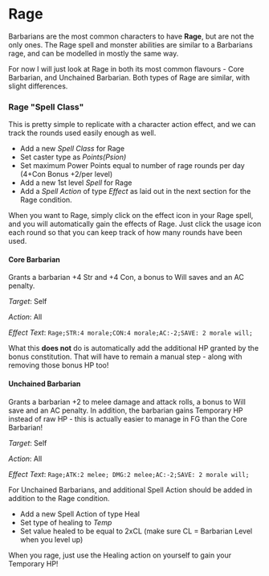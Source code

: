 # Rage
Barbarians are the most common characters to have **Rage**, but are not the only ones. The Rage spell and monster abilities are similar to a Barbarians rage, and can be modelled in mostly the same way. 

For now I will just look at Rage in both its most common flavours - Core Barbarian, and Unchained Barbarian. Both types of Rage are similar, with slight differences. 

### Rage "Spell Class"

This is pretty simple to replicate with a character action effect, and we can track the rounds used easily enough as well.

- Add a new *Spell Class* for Rage
- Set caster type as *Points(Psion)*
- Set maximum Power Points equal to number of rage rounds per day (4+Con Bonus +2/per level)
- Add a new 1st level *Spell* for Rage 
- Add a *Spell Action* of type *Effect* as laid out in the next section for the Rage condition. 

When you want to Rage, simply click on the effect icon in your Rage spell, and you will automatically gain the effects of Rage. Just click the usage icon each round so that you can keep track of how many rounds have been used. 

#### Core Barbarian
Grants a barbarian +4 Str and +4 Con, a bonus to Will saves and an AC penalty.

*Target*: Self

*Action*: All

*Effect Text*: `Rage;STR:4 morale;CON:4 morale;AC:-2;SAVE: 2 morale will;`

What this **does not** do is automatically add the additional HP granted by the bonus constitution. That will have to remain a manual step - along with removing those bonus HP too!

#### Unchained Barbarian
Grants a barbarian +2 to melee damage and attack rolls, a bonus to Will save and an AC penalty. In addition, the barbarian gains Temporary HP instead of raw HP - this is actually easier to manage in FG than the Core Barbarian!

*Target*: Self

*Action*: All

*Effect Text*: `Rage;ATK:2 melee; DMG:2 melee;AC:-2;SAVE: 2 morale will;`

For Unchained Barbarians, and additional Spell Action should be added in addition to the Rage condition.
- Add a new Spell Action of type Heal
- Set type of healing to *Temp*
- Set value healed to be equal to 2xCL (make sure CL = Barbarian Level when you level up)

When you rage, just use the Healing action on yourself to gain your Temporary HP!



